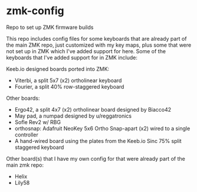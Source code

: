 # zmk-config
Repo to set up ZMK firmware builds

This repo includes config files for some keyboards that are 
already part of the main ZMK repo, just customized with my key maps, 
plus some that were not set up in ZMK which I've added support for here. 
Some of the keyboards that I've added support for in ZMK include:

Keeb.io designed boards ported into ZMK:

- Viterbi, a split 5x7 (x2) ortholinear keyboard
- Fourier, a split 40% row-staggered keyboard

Other boards:

- Ergo42, a split 4x7 (x2) ortholinear board designed by Biacco42
- May pad, a numpad designed by u/reggatronics
- Sofle Rev2 w/ RBG
- orthosnap: Adafruit NeoKey 5x6 Ortho Snap-apart (x2) wired to a single controller
- A hand-wired board using the plates from the Keeb.io Sinc 75% split staggered keyboard

Other board(s) that I have my own config for that were already part of the main zmk repo:

- Helix
- Lily58